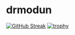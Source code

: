 # drmodun
[![GitHub Streak](https://streak-stats.demolab.com?user=drmodun&theme=radical&hide_border=true)](https://git.io/streak-stats)
[![trophy](https://github-profile-trophy.vercel.app/?username=drmodun&theme=onedark)](https://github.com/ryo-ma/github-profile-trophy)

